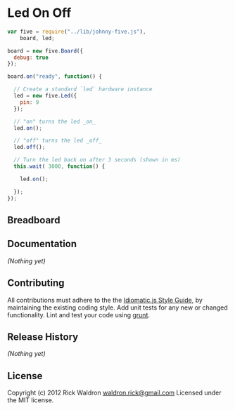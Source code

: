 # Led On Off

```javascript
var five = require("../lib/johnny-five.js"),
    board, led;

board = new five.Board({
  debug: true
});

board.on("ready", function() {

  // Create a standard `led` hardware instance
  led = new five.Led({
    pin: 9
  });

  // "on" turns the led _on_
  led.on();

  // "off" turns the led _off_
  led.off();

  // Turn the led back on after 3 seconds (shown in ms)
  this.wait( 3000, function() {

    led.on();

  });
});

```

## Breadboard




## Documentation

_(Nothing yet)_



## Contributing
All contributions must adhere to the the [Idiomatic.js Style Guide](https://github.com/rwldrn/idiomatic.js),
by maintaining the existing coding style. Add unit tests for any new or changed functionality. Lint and test your code using [grunt](https://github.com/cowboy/grunt).

## Release History
_(Nothing yet)_

## License
Copyright (c) 2012 Rick Waldron <waldron.rick@gmail.com>
Licensed under the MIT license.
